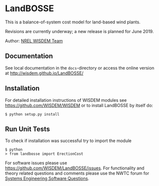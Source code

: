 # LandBOSSE

This is a balance-of-system cost model for land-based wind plants.

Revisions are currently underway; a new release is planned for June 2019. 

Author: [NREL WISDEM Team](mailto:systems.engineering@nrel.gov) 

## Documentation

See local documentation in the `docs`-directory or access the online version at <http://wisdem.github.io/LandBOSSE/>

## Installation

For detailed installation instructions of WISDEM modules see <https://github.com/WISDEM/WISDEM> or to install LandBOSSE by itself do:

    $ python setup.py install

## Run Unit Tests

To check if installation was successful try to import the module

    $ python
    > from landbosse import ErectionCost

For software issues please use <https://github.com/WISDEM/LandBOSSE/issues>.  For functionality and theory related questions and comments please use the NWTC forum for [Systems Engineering Software Questions](https://wind.nrel.gov/forum/wind/viewtopic.php?f=34&t=1002).

